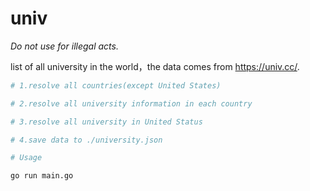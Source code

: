 # univ
*Do not use for illegal acts.*

list of all university in the world，the data comes from https://univ.cc/.

```sh
# 1.resolve all countries(except United States)

# 2.resolve all university information in each country

# 3.resolve all university in United Status

# 4.save data to ./university.json

# Usage

go run main.go
```
